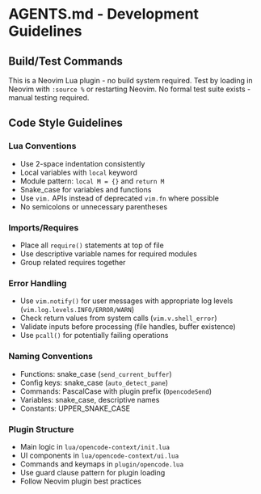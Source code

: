 # AGENTS.md - Development Guidelines

## Build/Test Commands
This is a Neovim Lua plugin - no build system required. Test by loading in Neovim with `:source %` or restarting Neovim. No formal test suite exists - manual testing required.

## Code Style Guidelines

### Lua Conventions
- Use 2-space indentation consistently
- Local variables with `local` keyword
- Module pattern: `local M = {}` and `return M`
- Snake_case for variables and functions
- Use `vim.` APIs instead of deprecated `vim.fn` where possible
- No semicolons or unnecessary parentheses

### Imports/Requires
- Place all `require()` statements at top of file
- Use descriptive variable names for required modules
- Group related requires together

### Error Handling
- Use `vim.notify()` for user messages with appropriate log levels (`vim.log.levels.INFO/ERROR/WARN`)
- Check return values from system calls (`vim.v.shell_error`)
- Validate inputs before processing (file handles, buffer existence)
- Use `pcall()` for potentially failing operations

### Naming Conventions
- Functions: snake_case (`send_current_buffer`)
- Config keys: snake_case (`auto_detect_pane`)
- Commands: PascalCase with plugin prefix (`OpencodeSend`)
- Variables: snake_case, descriptive names
- Constants: UPPER_SNAKE_CASE

### Plugin Structure
- Main logic in `lua/opencode-context/init.lua`
- UI components in `lua/opencode-context/ui.lua`
- Commands and keymaps in `plugin/opencode.lua`
- Use guard clause pattern for plugin loading
- Follow Neovim plugin best practices